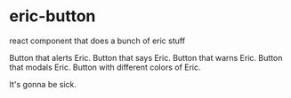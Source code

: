# eric-button
react component that does a bunch of eric stuff

Button that alerts Eric. Button that says Eric. Button that warns Eric. Button that modals Eric. Button with different colors of Eric. 

It's gonna be sick.
